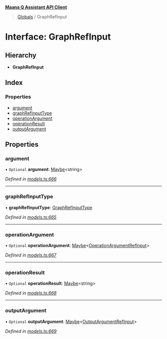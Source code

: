 **[Maana Q Assistant API Client](../README.md)**

> [Globals](../README.md) / GraphRefInput

# Interface: GraphRefInput

## Hierarchy

* **GraphRefInput**

## Index

### Properties

* [argument](graphrefinput.md#argument)
* [graphRefInputType](graphrefinput.md#graphrefinputtype)
* [operationArgument](graphrefinput.md#operationargument)
* [operationResult](graphrefinput.md#operationresult)
* [outputArgument](graphrefinput.md#outputargument)

## Properties

### argument

• `Optional` **argument**: [Maybe](../README.md#maybe)\<string>

*Defined in [models.ts:666](https://github.com/maana-io/q-assistant-client/blob/18eccdb/src/models.ts#L666)*

___

### graphRefInputType

•  **graphRefInputType**: [GraphRefInputType](../enums/graphrefinputtype.md)

*Defined in [models.ts:665](https://github.com/maana-io/q-assistant-client/blob/18eccdb/src/models.ts#L665)*

___

### operationArgument

• `Optional` **operationArgument**: [Maybe](../README.md#maybe)\<[OperationArgumentRefInput](operationargumentrefinput.md)>

*Defined in [models.ts:667](https://github.com/maana-io/q-assistant-client/blob/18eccdb/src/models.ts#L667)*

___

### operationResult

• `Optional` **operationResult**: [Maybe](../README.md#maybe)\<string>

*Defined in [models.ts:668](https://github.com/maana-io/q-assistant-client/blob/18eccdb/src/models.ts#L668)*

___

### outputArgument

• `Optional` **outputArgument**: [Maybe](../README.md#maybe)\<[OutputArgumentRefInput](outputargumentrefinput.md)>

*Defined in [models.ts:669](https://github.com/maana-io/q-assistant-client/blob/18eccdb/src/models.ts#L669)*
